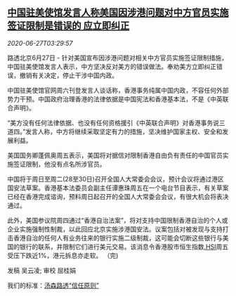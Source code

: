 <!--1593230115000-->
[中国驻美使馆发言人称美国因涉港问题对中方官员实施签证限制是错误的 应立即纠正](https://cn.reuters.com/article/china-us-embassy-hk-legislation-0627-idCNKBS23Y05J)
------

<div><i>2020-06-27T03:29:57</i></div><div class="StandardArticleBody_body"><p>路透北京6月27日 - 针对美国宣布因涉港问题对相关中方官员实施签证限制措施，中国驻美使馆发言人表示，中方坚决反对美方的错误做法。奉劝美方立即纠正错误，撤销有关决定，停止干涉中国内政。 </p><p>中国驻美使馆官网周六刊登发言人谈话称，香港事务纯属中国内政，不容任何外部势力干预。中国政府治理香港的法律依据是中国宪法和香港基本法，不是《中英联合声明》。 </p><p>“美方没有任何法律依据、也没有任何资格援引《中英联合声明》对香港事务说三道四。”发言人称，中方将继续采取坚定有力的措施，坚决维护国家主权、安全和发展利益。 </p><p>美国国务卿蓬佩奥周五表示，美国将对据信对限制香港自由负有责任的中国官员实施签证限制，他没有点名所涉官员。 </p><p>中国将于周日至周二(28至30日)召开全国人大常委会会议，预计会议将通过港区国安法草案。香港基本法委员会副主任谭惠珠周五在一个电台节目表示，有关草案已经在香港完成谘询，预料周日起召开的全国人大常委会会议，有很大机会将表决通过。 </p><p>此外，美国参议院周四通过“香港自治法案”，将对支持中国限制香港自治的个人或企业实施强制性制裁，以此回应北京实施涉港国安法。议案包括对被发现与支持打击香港自治的任何人有业务往来的银行实施二级制裁，这可能会切断这些银行与美国的银行的联系，并限制它们进行美元交易。该消息令香港股市恒生指数<a href="/investing/markets/index?symbol=.HSI">.HSI</a>周五受压下跌近1%，港元拆息亦走软。 （完)  </p><div class="Attribution_container"><div class="Attribution_attribution"><p class="Attribution_content">发稿 吴云凌; 审校 屈桂娟 </p></div></div><div class="StandardArticleBody_trustBadgeContainer"><span class="StandardArticleBody_trustBadgeTitle">我们的标准：</span><span class="trustBadgeUrl"><a href="https://www.thomsonreuters.cn/content/dam/openweb/documents/pdf/china/brochures/about-us-1.pdf">汤森路透“信任原则”</a></span></div></div>
